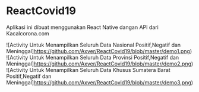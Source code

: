 # ReactCovid19
Aplikasi ini dibuat menggunakan React Native dangan API dari Kacalcorona.com

![Activity Untuk Menampilkan Seluruh Data Nasional Positif,Negatif dan Meninggal]https://github.com/Axver/ReactCovid19/blob/master/demo1.png)
![Activity Untuk Menampilkan Seluruh Data Provinsi Positif,Negatif dan Meninggal]https://github.com/Axver/ReactCovid19/blob/master/demo2.png)
![Activity Untuk Menampilkan Seluruh Data Khusus Sumatera Barat Positif,Negatif dan Meninggal]https://github.com/Axver/ReactCovid19/blob/master/demo3.png)

